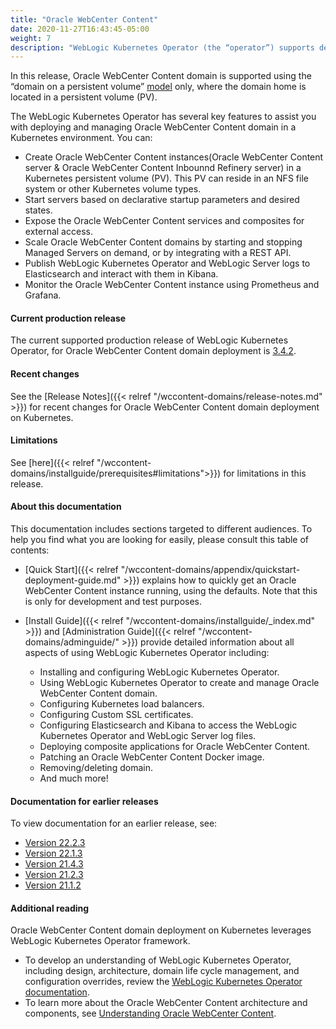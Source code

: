 ```yaml
---
title: "Oracle WebCenter Content"
date: 2020-11-27T16:43:45-05:00
weight: 7
description: "WebLogic Kubernetes Operator (the “operator”) supports deployment of Oracle WebCenter Content servers such as Oracle WebCenter Content(Content Server) and Oracle WebCenter Content(Inbound Refinery Server). Follow the instructions in this guide to set up Oracle WebCenter Content domain on Kubernetes."
---
```



In this release, Oracle WebCenter Content domain is supported using the “domain on a persistent volume”
[model](https://oracle.github.io/weblogic-kubernetes-operator/userguide/managing-domains/choosing-a-model/) only, where the domain home is located in a persistent volume (PV).

The WebLogic Kubernetes Operator has several key features to assist you with deploying and managing Oracle WebCenter Content domain in a Kubernetes environment. You can:

* Create Oracle WebCenter Content instances(Oracle WebCenter Content server & Oracle WebCenter Content Inbounnd Refinery server) in a Kubernetes persistent volume (PV). This PV can reside in an NFS file system or other Kubernetes volume types.
* Start servers based on declarative startup parameters and desired states.
* Expose the Oracle WebCenter Content services and composites for external access.
* Scale Oracle WebCenter Content domains by starting and stopping Managed Servers on demand, or by integrating with a REST API.
* Publish WebLogic Kubernetes Operator and WebLogic Server logs to Elasticsearch and interact with them in Kibana.
* Monitor the Oracle WebCenter Content instance using Prometheus and Grafana.

#### Current production release

The current supported production release of WebLogic Kubernetes Operator, for Oracle WebCenter Content domain deployment is [3.4.2](https://github.com/oracle/weblogic-kubernetes-operator/releases/tag/v3.4.2).

#### Recent changes

See the [Release Notes]({{< relref "/wccontent-domains/release-notes.md" >}}) for recent changes for Oracle WebCenter Content domain deployment on Kubernetes.

#### Limitations

See [here]({{< relref "/wccontent-domains/installguide/prerequisites#limitations">}}) for limitations in this release.

#### About this documentation

This documentation includes sections targeted to different audiences. To help you find what you are looking for easily,
please consult this table of contents:

* [Quick Start]({{< relref "/wccontent-domains/appendix/quickstart-deployment-guide.md" >}}) explains how to quickly get an Oracle WebCenter Content instance running, using the defaults. Note that this is only for development and test purposes.
* [Install Guide]({{< relref "/wccontent-domains/installguide/_index.md" >}}) and [Administration Guide]({{< relref "/wccontent-domains/adminguide/" >}}) provide detailed information about all aspects of using WebLogic Kubernetes Operator including:

   * Installing and configuring WebLogic Kubernetes Operator.
   * Using WebLogic Kubernetes Operator to create and manage Oracle WebCenter Content domain.
   * Configuring Kubernetes load balancers.
   * Configuring Custom SSL certificates.
   * Configuring Elasticsearch and Kibana to access the WebLogic Kubernetes Operator and WebLogic Server log files.
   * Deploying composite applications for Oracle WebCenter Content.
   * Patching an Oracle WebCenter Content Docker image.
   * Removing/deleting domain.
   * And much more!

#### Documentation for earlier releases
To view documentation for an earlier release, see:
* [Version 22.2.3](https://oracle.github.io/fmw-kubernetes/22.2.3/wccontent-domains/)
* [Version 22.1.3](https://oracle.github.io/fmw-kubernetes/22.1.3/wccontent-domains/)
* [Version 21.4.3](https://oracle.github.io/fmw-kubernetes/21.4.3/wccontent-domains/)
* [Version 21.2.3](https://oracle.github.io/fmw-kubernetes/21.2.3/wccontent-domains/)
* [Version 21.1.2](https://oracle.github.io/fmw-kubernetes/21.1.2/wccontent-domains/)
#### Additional reading

Oracle WebCenter Content domain deployment on Kubernetes leverages WebLogic Kubernetes Operator framework.
* To develop an understanding of WebLogic Kubernetes Operator, including design, architecture, domain life cycle management, and configuration overrides, review the [WebLogic Kubernetes Operator documentation](https://oracle.github.io/weblogic-kubernetes-operator).
* To learn more about the Oracle WebCenter Content architecture and components, see [Understanding Oracle WebCenter Content](https://docs.oracle.com/en/middleware/webcenter/content/12.2.1.4/index.html).
